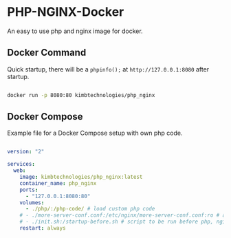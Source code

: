 # PHP-NGINX-Docker

An easy to use php and nginx image for docker.

## Docker Command

Quick startup, there will be a `phpinfo();` at `http://127.0.0.1:8080` after startup.

```bash

docker run -p 8080:80 kimbtechnologies/php_nginx

```

## Docker Compose

Example file for a Docker Compose setup with own php code.

```yaml

version: "2"

services:
  web:
    image: kimbtechnologies/php_nginx:latest
    container_name: php_nginx
    ports:
      - "127.0.0.1:8080:80"
    volumes:
      - ./php/:/php-code/ # load custom php code
	# - ./more-server-conf.conf:/etc/nginx/more-server-conf.conf:ro # add config options to the nginx conf (see file in repository for example)
	# - ./init.sh:/startup-before.sh # script to be run before php, nginx startup (e.g. for system updates, ..., runs as root)
    restart: always

```
